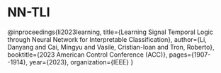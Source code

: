 # NN-TLI
@inproceedings{li2023learning,
  title={Learning Signal Temporal Logic through Neural Network for Interpretable Classification},
  author={Li, Danyang and Cai, Mingyu and Vasile, Cristian-Ioan and Tron, Roberto},
  booktitle={2023 American Control Conference (ACC)},
  pages={1907--1914},
  year={2023},
  organization={IEEE}
}
